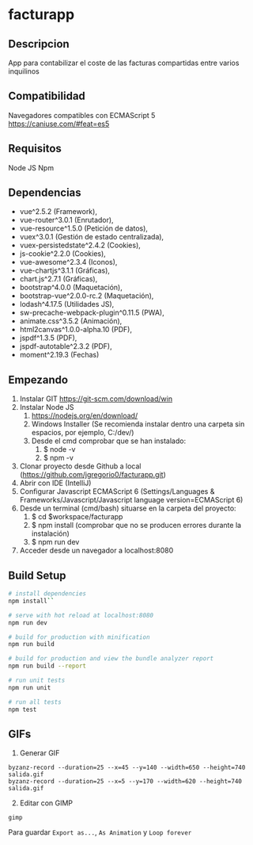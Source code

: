 # facturapp
## Descripcion
App para contabilizar el coste de las facturas compartidas entre varios inquilinos

## Compatibilidad
Navegadores compatibles con ECMAScript 5
https://caniuse.com/#feat=es5

## Requisitos
Node JS
Npm

## Dependencias
+ vue^2.5.2 (Framework),
+ vue-router^3.0.1 (Enrutador),
+ vue-resource^1.5.0 (Petición de datos),
+ vuex^3.0.1 (Gestión de estado centralizada),
+ vuex-persistedstate^2.4.2 (Cookies),
+ js-cookie^2.2.0 (Cookies),
+ vue-awesome^2.3.4 (Iconos),
+ vue-chartjs^3.1.1 (Gráficas),
+ chart.js^2.7.1 (Gráficas),
+ bootstrap^4.0.0 (Maquetación),
+ bootstrap-vue^2.0.0-rc.2 (Maquetación),
+ lodash^4.17.5 (Utilidades JS),
+ sw-precache-webpack-plugin^0.11.5 (PWA),
+ animate.css^3.5.2 (Animación),
+ html2canvas^1.0.0-alpha.10 (PDF),
+ jspdf^1.3.5 (PDF),
+ jspdf-autotable^2.3.2 (PDF),
+ moment^2.19.3 (Fechas)

## Empezando
1. Instalar GIT https://git-scm.com/download/win
2. Instalar Node JS
    1. https://nodejs.org/en/download/
    2. Windows Installer (Se recomienda instalar dentro una carpeta sin espacios, por ejemplo, C:/dev/)
    3. Desde el cmd comprobar que se han instalado:
        1. $ node -v
        2. $ npm -v
3. Clonar proyecto desde Github a local (https://github.com/jgregorio0/facturapp.git)
4. Abrir con IDE (IntelliJ)
5. Configurar Javascript ECMAScript 6 (Settings/Languages & Frameworks/Javascript/Javascript language version=ECMAScript 6)
6. Desde un terminal (cmd/bash) situarse en la carpeta del proyecto:
    1. $ cd $workspace/facturapp
    2. $ npm install (comprobar que no se producen errores durante la instalación)
    3. $ npm run dev
7. Acceder desde un navegador a localhost:8080

## Build Setup

``` bash
# install dependencies
npm install``

# serve with hot reload at localhost:8080
npm run dev

# build for production with minification
npm run build

# build for production and view the bundle analyzer report
npm run build --report

# run unit tests
npm run unit

# run all tests
npm test
```
## GIFs
1. Generar GIF
```
byzanz-record --duration=25 --x=45 --y=140 --width=650 --height=740 salida.gif
byzanz-record --duration=25 --x=5 --y=170 --width=620 --height=740 salida.gif
```
2. Editar con GIMP
```
gimp
```
Para guardar `Export as...`, `As Animation` y `Loop forever`
